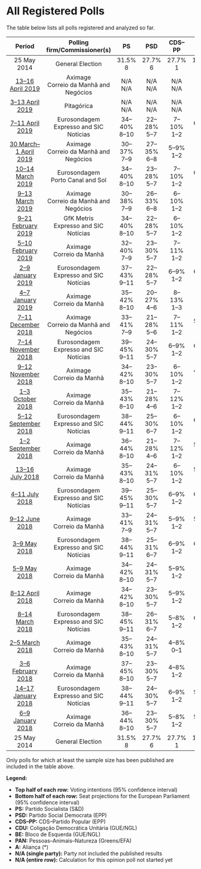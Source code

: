 # All Registered Polls

The table below lists all polls registered and analyzed so far.

| Period     | Polling firm/Commissioner(s) | PS | PSD | CDS–PP | CDU | BE | PAN | A |
|:----------:|:----------------------------:|:--:|:--:|:--:|:--:|:--:|:--:|:--:|
| 25 May 2014 | General Election | 31.5% <br> 8 | 27.7% <br> 6 | 27.7% <br> 1 | 12.7% <br> 3 | 4.6% <br> 1 | 1.7% <br> 0 | 0.0% <br> 0 |
| [13–16 April 2019](2019-04-16-Aximage.html) | Aximage <br> Correio da Manhã and Negócios | N/A <br> N/A | N/A <br> N/A | N/A <br> N/A | N/A <br> N/A | N/A <br> N/A | N/A <br> N/A | N/A <br> N/A |
| [3–13 April 2019](2019-04-13-Pitagórica.html) | Pitagórica | N/A <br> N/A | N/A <br> N/A | N/A <br> N/A | N/A <br> N/A | N/A <br> N/A | N/A <br> N/A | N/A <br> N/A |
| [7–11 April 2019](2019-04-11-Eurosondagem.html) | Eurosondagem <br> Expresso and SIC Notícias | 34–40% <br> 8–10 | 22–28% <br> 5–7 | 7–10% <br> 1–2 | 6–9% <br> 1–2 | 6–10% <br> 1–2 | 2–4% <br> 0 | 3–5% <br> 0–1 |
| [30 March–1 April 2019](2019-04-01-Aximage.html) | Aximage <br> Correio da Manhã and Negócios | 30–37% <br> 7–9 | 27–35% <br> 6–8 | 5–9% <br> 1–2 | 7–12% <br> 1–2 | 6–10% <br> 1–2 | 1–3% <br> 0 | 1–3% <br> 0 |
| [10–14 March 2019](2019-03-14-Eurosondagem.html) | Eurosondagem <br> Porto Canal and Sol | 34–40% <br> 8–10 | 23–28% <br> 5–7 | 7–10% <br> 1–2 | 6–9% <br> 1–2 | 7–10% <br> 1–2 | 2–3% <br> 0 | 2–5% <br> 0–1 |
| [9–13 March 2019](2019-03-13-Aximage.html) | Aximage <br> Correio da Manhã and Negócios | 30–38% <br> 7–9 | 26–33% <br> 6–8 | 6–10% <br> 1–2 | 7–12% <br> 1–2 | 6–10% <br> 1–2 | 1–3% <br> 0 | 1–3% <br> 0 |
| [9–21 February 2019](2019-02-21-GfKMetris.html) | GfK Metris <br> Expresso and SIC Notícias | 34–40% <br> 8–10 | 22–28% <br> 5–7 | 6–10% <br> 1–2 | 6–10% <br> 1–2 | 6–10% <br> 1–2 | 2–4% <br> 0–1 | 1–3% <br> 0 |
| [5–10 February 2019](2019-02-10-Aximage.html) | Aximage <br> Correio da Manhã | 32–40% <br> 7–9 | 23–30% <br> 5–7 | 7–11% <br> 1–2 | 7–11% <br> 1–2 | 8–12% <br> 1–2 | 1–3% <br> 0 | 1–3% <br> 0 |
| [2–9 January 2019](2019-01-09-Eurosondagem.html) | Eurosondagem <br> Expresso and SIC Notícias | 37–43% <br> 9–11 | 22–28% <br> 5–7 | 6–9% <br> 1–2 | 6–9% <br> 1–2 | 6–9% <br> 1–2 | 1–3% <br> 0 | 3–5% <br> 0–1 |
| [4–7 January 2019](2019-01-07-Aximage.html) | Aximage <br> Correio da Manhã | 35–42% <br> 8–10 | 20–27% <br> 4–6 | 8–13% <br> 1–3 | 11–16% <br> 2–4 | 6–10% <br> 1–2 | 2–4% <br> 0–1 | 1–3% <br> 0 |
| [7–11 December 2018](2018-12-11-Aximage.html) | Aximage <br> Correio da Manhã and Negócios | 33–41% <br> 7–9 | 21–28% <br> 5–6 | 7–11% <br> 1–2 | 5–9% <br> 1–2 | 8–13% <br> 1–3 | N/A <br> N/A | N/A <br> N/A |
| [7–14 November 2018](2018-11-14-Eurosondagem.html) | Eurosondagem <br> Expresso and SIC Notícias | 39–45% <br> 9–11 | 24–30% <br> 5–7 | 6–9% <br> 1–2 | 6–9% <br> 1–2 | 6–9% <br> 1–2 | 1–3% <br> 0 | N/A <br> N/A |
| [9–12 November 2018](2018-11-12-Aximage.html) | Aximage <br> Correio da Manhã | 34–42% <br> 8–10 | 23–30% <br> 5–7 | 6–10% <br> 1–2 | 4–8% <br> 1 | 7–12% <br> 1–2 | N/A <br> N/A | N/A <br> N/A |
| [1–3 October 2018](2018-10-03-Aximage.html) | Aximage <br> Correio da Manhã | 35–43% <br> 8–10 | 21–28% <br> 4–6 | 7–12% <br> 1–2 | 6–10% <br> 1–2 | 7–12% <br> 1–2 | N/A <br> N/A | N/A <br> N/A |
| [5–12 September 2018](2018-09-12-Eurosondagem.html) | Eurosondagem <br> Expresso and SIC Notícias | 38–44% <br> 9–11 | 25–30% <br> 6–7 | 6–10% <br> 1–2 | 6–9% <br> 1–2 | 7–10% <br> 1–2 | 1–2% <br> 0 | N/A <br> N/A |
| [1–2 September 2018](2018-09-02-Aximage.html) | Aximage <br> Correio da Manhã | 36–44% <br> 8–10 | 21–28% <br> 4–6 | 7–12% <br> 1–2 | 5–9% <br> 1–2 | 6–10% <br> 1–2 | N/A <br> N/A | N/A <br> N/A |
| [13–16 July 2018](2018-07-16-Aximage.html) | Aximage <br> Correio da Manhã | 35–43% <br> 8–10 | 24–31% <br> 5–7 | 6–10% <br> 1–2 | 5–9% <br> 1–2 | 7–12% <br> 1–2 | N/A <br> N/A | N/A <br> N/A |
| [4–11 July 2018](2018-07-11-Eurosondagem.html) | Eurosondagem <br> Expresso and SIC Notícias | 39–45% <br> 9–11 | 25–30% <br> 5–7 | 6–9% <br> 1–2 | 6–9% <br> 1–2 | 6–10% <br> 1–2 | 1–2% <br> 0 | N/A <br> N/A |
| [9–12 June 2018](2018-06-12-Aximage.html) | Aximage <br> Correio da Manhã | 33–41% <br> 7–9 | 24–31% <br> 5–7 | 5–9% <br> 1–2 | 5–9% <br> 1–2 | 8–13% <br> 1–3 | N/A <br> N/A | N/A <br> N/A |
| [3–9 May 2018](2018-05-09-Eurosondagem.html) | Eurosondagem <br> Expresso and SIC Notícias | 38–44% <br> 9–11 | 25–31% <br> 6–7 | 6–9% <br> 1–2 | 6–9% <br> 1–2 | 7–10% <br> 1–2 | 1–2% <br> 0 | N/A <br> N/A |
| [5–9 May 2018](2018-05-09-Aximage.html) | Aximage <br> Correio da Manhã | 34–42% <br> 8–10 | 24–31% <br> 5–7 | 5–9% <br> 1–2 | 6–10% <br> 1–2 | 8–13% <br> 1–3 | N/A <br> N/A | N/A <br> N/A |
| [8–12 April 2018](2018-04-12-Aximage.html) | Aximage <br> Correio da Manhã | 34–42% <br> 8–10 | 23–30% <br> 5–7 | 5–9% <br> 1–2 | 6–10% <br> 1–2 | 8–13% <br> 1–3 | N/A <br> N/A | N/A <br> N/A |
| [8–14 March 2018](2018-03-14-Eurosondagem.html) | Eurosondagem <br> Expresso and SIC Notícias | 38–45% <br> 9–11 | 26–31% <br> 6–7 | 5–8% <br> 1–2 | 6–9% <br> 1–2 | 6–10% <br> 1–2 | 1–2% <br> 0 | N/A <br> N/A |
| [2–5 March 2018](2018-03-05-Aximage.html) | Aximage <br> Correio da Manhã | 35–43% <br> 8–10 | 24–31% <br> 5–7 | 4–8% <br> 0–1 | 6–10% <br> 1–2 | 8–13% <br> 1–3 | N/A <br> N/A | N/A <br> N/A |
| [3–6 February 2018](2018-02-06-Aximage.html) | Aximage <br> Correio da Manhã | 37–45% <br> 8–10 | 23–30% <br> 5–7 | 4–8% <br> 1–2 | 6–10% <br> 1–2 | 7–11% <br> 1–2 | N/A <br> N/A | N/A <br> N/A |
| [14–17 January 2018](2018-01-17-Eurosondagem.html) | Eurosondagem <br> Expresso and SIC Notícias | 38–44% <br> 9–11 | 24–30% <br> 5–7 | 6–9% <br> 1–2 | 5–9% <br> 1–2 | 7–10% <br> 1–2 | 1–3% <br> 0 | N/A <br> N/A |
| [6–9 January 2018](2018-01-09-Aximage.html) | Aximage <br> Correio da Manhã | 36–44% <br> 8–10 | 23–30% <br> 5–7 | 5–8% <br> 1–2 | 5–9% <br> 1–2 | 7–12% <br> 1–2 | N/A <br> N/A | N/A <br> N/A |
| 25 May 2014 | General Election | 31.5% <br> 8 | 27.7% <br> 6 | 27.7% <br> 1 | 12.7% <br> 3 | 4.6% <br> 1 | 1.7% <br> 0 | 0.0% <br> 0 |

Only polls for which at least the sample size has been published are included in the table above.

**Legend:**
+ **Top half of each row:** Voting intentions (95% confidence interval)
+ **Bottom half of each row:** Seat projections for the European Parliament (95% confidence interval)
+ **PS:** Partido Socialista (S&D)
+ **PSD:** Partido Social Democrata (EPP)
+ **CDS–PP:** CDS–Partido Popular (EPP)
+ **CDU:** Coligação Democrática Unitária (GUE/NGL)
+ **BE:** Bloco de Esquerda (GUE/NGL)
+ **PAN:** Pessoas–Animais–Natureza (Greens/EFA)
+ **A:** Aliança (*)
+ **N/A (single party):** Party not included the published results
+ **N/A (entire row):** Calculation for this opinion poll not started yet

